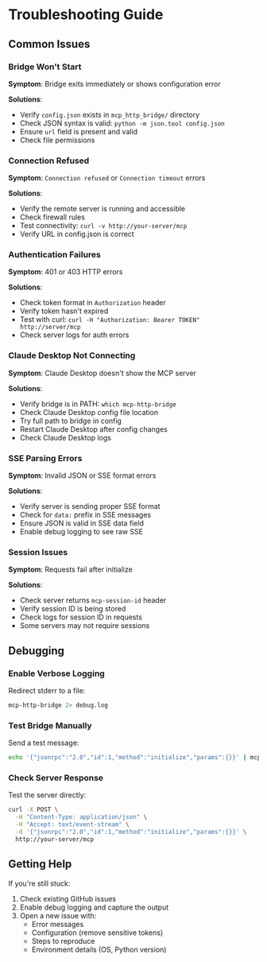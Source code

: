 # Troubleshooting Guide

## Common Issues

### Bridge Won't Start

**Symptom**: Bridge exits immediately or shows configuration error

**Solutions**:
- Verify `config.json` exists in `mcp_http_bridge/` directory
- Check JSON syntax is valid: `python -m json.tool config.json`
- Ensure `url` field is present and valid
- Check file permissions

### Connection Refused

**Symptom**: `Connection refused` or `Connection timeout` errors

**Solutions**:
- Verify the remote server is running and accessible
- Check firewall rules
- Test connectivity: `curl -v http://your-server/mcp`
- Verify URL in config.json is correct

### Authentication Failures

**Symptom**: 401 or 403 HTTP errors

**Solutions**:
- Check token format in `Authorization` header
- Verify token hasn't expired
- Test with curl: `curl -H "Authorization: Bearer TOKEN" http://server/mcp`
- Check server logs for auth errors

### Claude Desktop Not Connecting

**Symptom**: Claude Desktop doesn't show the MCP server

**Solutions**:
- Verify bridge is in PATH: `which mcp-http-bridge`
- Check Claude Desktop config file location
- Try full path to bridge in config
- Restart Claude Desktop after config changes
- Check Claude Desktop logs

### SSE Parsing Errors

**Symptom**: Invalid JSON or SSE format errors

**Solutions**:
- Verify server is sending proper SSE format
- Check for `data:` prefix in SSE messages
- Ensure JSON is valid in SSE data field
- Enable debug logging to see raw SSE

### Session Issues

**Symptom**: Requests fail after initialize

**Solutions**:
- Check server returns `mcp-session-id` header
- Verify session ID is being stored
- Check logs for session ID in requests
- Some servers may not require sessions

## Debugging

### Enable Verbose Logging

Redirect stderr to a file:
```bash
mcp-http-bridge 2> debug.log
```

### Test Bridge Manually

Send a test message:
```bash
echo '{"jsonrpc":"2.0","id":1,"method":"initialize","params":{}}' | mcp-http-bridge
```

### Check Server Response

Test the server directly:
```bash
curl -X POST \
  -H "Content-Type: application/json" \
  -H "Accept: text/event-stream" \
  -d '{"jsonrpc":"2.0","id":1,"method":"initialize","params":{}}' \
  http://your-server/mcp
```

## Getting Help

If you're still stuck:
1. Check existing GitHub issues
2. Enable debug logging and capture the output
3. Open a new issue with:
   - Error messages
   - Configuration (remove sensitive tokens)
   - Steps to reproduce
   - Environment details (OS, Python version)
